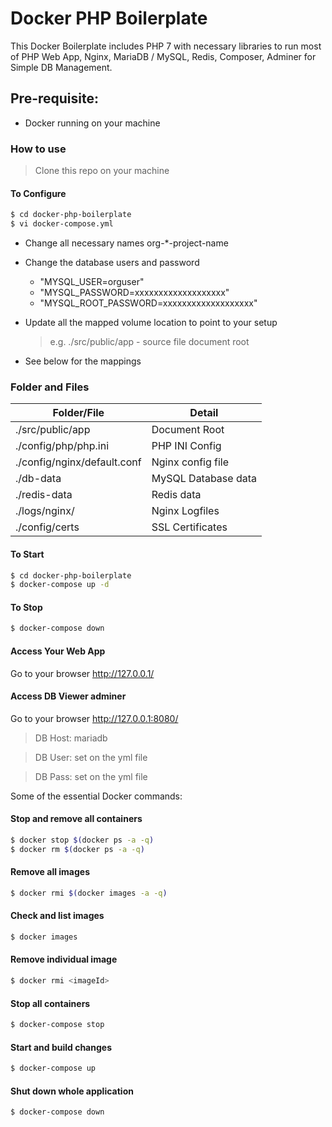 # Docker PHP Boilerplate

This Docker Boilerplate includes PHP 7 with necessary libraries to run most of PHP Web App, Nginx, MariaDB / MySQL, Redis, Composer, Adminer for Simple DB Management.

## Pre-requisite: 
 - Docker running on your machine

### How to use
> Clone this repo on your machine

#### To Configure
```sh
$ cd docker-php-boilerplate
$ vi docker-compose.yml
```
  - Change all necessary names org-*-project-name
  - Change the database users and password
       - "MYSQL_USER=orguser"
       - "MYSQL_PASSWORD=xxxxxxxxxxxxxxxxxxx"
       - "MYSQL_ROOT_PASSWORD=xxxxxxxxxxxxxxxxxxx"

   - Update all the mapped volume location to point to your setup
     > e.g.  ./src/public/app - source file document root
 
   - See below for the mappings

### Folder and Files
| Folder/File | Detail |
| ------ | ------ |
| ./src/public/app | Document Root |
| ./config/php/php.ini | PHP INI Config |
| ./config/nginx/default.conf | Nginx config file |
| ./db-data | MySQL Database data |
| ./redis-data | Redis data |
| ./logs/nginx/ | Nginx Logfiles |
| ./config/certs | SSL Certificates |

#### To Start
```sh
$ cd docker-php-boilerplate
$ docker-compose up -d
```

#### To Stop
```sh
$ docker-compose down
```

#### Access Your Web App
Go to your browser http://127.0.0.1/

#### Access DB Viewer adminer
Go to your browser http://127.0.0.1:8080/

> DB Host: mariadb

> DB User: set on the yml file

> DB Pass: set on the yml file

Some of the essential Docker commands:


#### Stop and remove all containers
```sh
$ docker stop $(docker ps -a -q)
$ docker rm $(docker ps -a -q)
```
#### Remove all images
```sh
$ docker rmi $(docker images -a -q)
```

#### Check and list images
```sh
$ docker images
```

#### Remove individual image
```sh
$ docker rmi <imageId>
```

#### Stop all containers
```sh
$ docker-compose stop
```

#### Start and build changes
```sh
$ docker-compose up
```

#### Shut down whole application
```sh
$ docker-compose down
```
